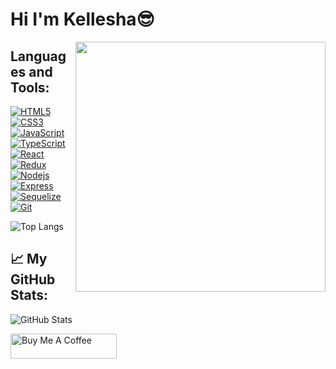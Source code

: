 <h1>Hi I'm Kellesha😎</h1>
<img align="right" src="https://media1.giphy.com/media/13HgwGsXF0aiGY/giphy.gif" width="400" />

<h2>Languages and Tools:</h2> 

[![HTML5](https://img.shields.io/badge/-HTML5-E34F26?style=flat&logo=html5&logoColor=white&link=https://github.com/Kellesha)](https://github.com/Kellesha) 
[![CSS3](https://img.shields.io/badge/-CSS3-1572B6?style=flat&logo=css3&link=https://github.com/Kellesha)](https://github.com/Kellesha) 
[![JavaScript](https://img.shields.io/badge/-JavaScript-black?style=flat&logo=javascript&link=https://github.com/Kellesha)](https://github.com/Kellesha) 
[![TypeScript](https://img.shields.io/badge/-TypeScript-black?style=flat&logo=TypeScript&link=https://github.com/Kellesha)](https://github.com/Kellesha) 
[![React](https://img.shields.io/badge/-React-black?style=flat&logo=react&link=https://github.com/Kellesha)](https://github.com/Kellesha)
[![Redux](https://img.shields.io/badge/-Reduxt-black?style=flat&logo=redux&link=https://github.com/Kellesha)](https://github.com/Kellesha)
[![Nodejs](https://img.shields.io/badge/-Nodejs-green?style=flat&logo=Node.js&link=https://github.com/Kellesha)](https://github.com/Kellesha)
[![Express](https://img.shields.io/badge/-Express-green?style=flat&logo=Express&link=https://github.com/Kellesha)](https://github.com/Kellesha)
[![Sequelize](https://img.shields.io/badge/-Sequelize-green?style=flat&logo=Sequuelize&link=https://github.com/Kellesha)](https://github.com/Kellesha)
[![Git](https://img.shields.io/badge/-Git-black?style=flat&logo=git&link=https://github.com/Kellesha)](https://github.com/Kellesha) 

![Top Langs](https://github-readme-stats.vercel.app/api/top-langs/?username=Kellesha&size_weight=0.5&count_weight=0.5)

<h2>📈 My GitHub Stats:</h2>
<p><img src="https://github-readme-stats.vercel.app/api?username=Kellesha&amp;show_icons=true" alt="GitHub Stats"></p>
  <a href="https://www.buymeacoffee.com/Kellesha" target="_blank" rel="noreferrer nofollow">
      <img src="https://cdn.buymeacoffee.com/buttons/default-red.png" alt="Buy Me A Coffee" height="40" width="170" >
  </a>
